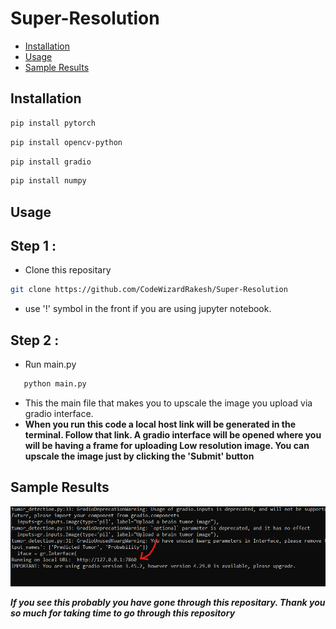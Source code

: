 # Super-Resolution
   - [Installation](https://github.com/CodeWizardRakesh/Super-Resolution#installation)
   - [Usage](https://github.com/CodeWizardRakesh/Super-Resolution/blob/main/README.md#usage)
   - [Sample Results](https://github.com/CodeWizardRakesh/Super-Resolution/blob/main/README.md#sample-results)
## Installation
   ``` bash
   pip install pytorch
   ```
   ``` bash
   pip install opencv-python
   ```
   ``` bash
   pip install gradio
   ```
   ``` bash
   pip install numpy
   ```
## Usage
## Step 1 :
 - Clone this repositary
 ```bash
git clone https://github.com/CodeWizardRakesh/Super-Resolution
 ```
 - use '!' symbol in the front if you are using jupyter notebook.
## Step 2 :
   - Run main.py
   ```bash
      python main.py
   ```
   - This the main file that makes you to upscale the image you upload via gradio interface.
   - **When you run this code a local host link will be generated in the terminal. Follow that link. A gradio interface will be opened where you will be having a frame for uploading Low resolution image. You can upscale the image just by clicking the 'Submit' button** 
## Sample Results

![run_cmd](https://github.com/CodeWizardRakesh/Super-Resolution/blob/main/images/run.png)



***If you see this probably you have gone through this repositary. Thank you so much for taking time to go through this repository***
